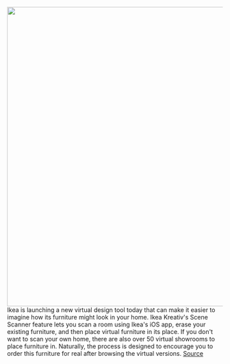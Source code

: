 <img src='https://cdn.vox-cdn.com/thumbor/o70-YLMM7znNutboxTk8MtEVJnU=/0x0:2152x1435/1200x800/filters:focal(599x481:943x825)/cdn.vox-cdn.com/uploads/chorus_image/image/71003065/web_design_own_room.0.jpg' width='700px' /><br/>
Ikea is launching a new virtual design tool today that can make it easier to imagine how its furniture might look in your home. Ikea Kreativ's Scene Scanner feature lets you scan a room using Ikea's iOS app, erase your existing furniture, and then place virtual furniture in its place. If you don't want to scan your own home, there are also over 50 virtual showrooms to place furniture in. Naturally, the process is designed to encourage you to order this furniture for real after browsing the virtual versions.
<a href='https://www.theverge.com/2022/6/22/23178125/ikea-kreativ-room-scanner-ios-app-virtual-furniture-showroom'> Source <a/>